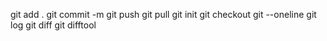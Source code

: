 git add .
git commit -m
git push
git pull
git init
git checkout
git --oneline
git log
git diff
git difftool
